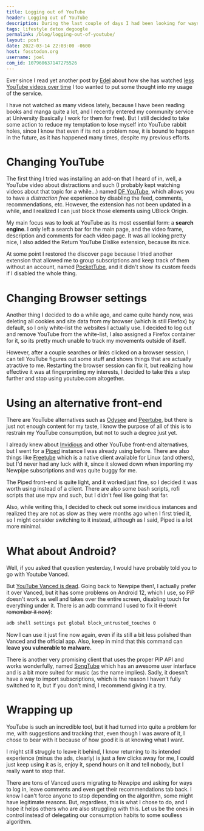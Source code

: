 ```yaml
---
title: Logging out of YouTube
header: Logging out of YouTube
description: During the last couple of days I had been looking for ways to get rid of YouTube's influence on me as much as possible, also, Vanced died
tags: lifestyle detox degoogle
permalink: /blog/logging-out-of-youtube/
layout: post
date: 2022-03-14 22:03:00 -0600
host: fosstodon.org
username: joel
com_id: 107960637147275526
---
```


Ever since I read yet another post by [Edel](https://fosstodon.org/@edel) about how she has watched [less YouTube videos over time](https://erzadel.net/why-ive-been-watching-less-youtube-videos/) I too wanted to put some thought into my usage of the service.

I have not watched as many videos lately, because I have been reading books and manga quite a lot, and I recently entered my community service at University (basically I work for them for free). But I still decided to take some action to reduce my temptation to lose myself into YouTube rabbit holes, since I know that even if its not a problem now, it is bound to happen in the future, as it has happened many times, despite my previous efforts.

# Changing YouTube

The first thing I tried was installing an add-on that I heard of in, well, a YouTube video about distractions and such (I probably kept watching videos about that topic for a while...) named [DF YouTube](https://addons.mozilla.org/en-US/firefox/addon/df-youtube), which allows you to have a *distraction free* experience by disabling the feed, comments, recommendations, etc. However, the extension has not been updated in a while, and I realized I can just block those elements using UBlock Origin.

My main focus was to look at YouTube as its most essential form: a **search engine**. I only left a search bar for the main page, and the video frame, description and comments for each video page. It was all looking pretty nice, I also added the Return YouTube Dislike extension, because its nice.

At some point I restored the discover page because I tried another extension that allowed me to group subscriptions and keep track of them without an account, named [PocketTube](https://yousub.info/), and it didn't show its custom feeds if I disabled the whole thing.

# Changing Browser settings

Another thing I decided to do a while ago, and came quite handy now, was deleting all cookies and site data from my browser (which is still Firefox) by default, so I only white-list the websites I actually use. I decided to log out and remove YouTube from the white-list, I also assigned a Firefox container for it, so its pretty much unable to track my movements outside of itself.

However, after a couple searches or links clicked on a browser session, I can tell YouTube figures out some stuff and shows things that are actually atractive to me. Restarting the browser session can fix it, but realizing how effective it was at fingerprinting my interests, I decided to take this a step further and stop using youtube.com altogether.


# Using an alternative front-end

There are YouTube alternatives such as [Odysee](https://odysee.com) and [Peertube](https://joinpeertube.org/), but there is just not enough content for my taste, I know the purpose of all of this is to restrain my YouTube consumption, but not to such a degree just yet.

I already knew about [Invidious](https://github.com/iv-org/invidious) and other YouTube front-end alternatives,  but I went for a [Piped](https://github.com/TeamPiped/Piped/) instance I was already using before. There are also things like [Freetube](https://freetubeapp.io/) which is a native client available for Linux (and others), but I'd never had any luck with it, since it slowed down when importing my Newpipe subscriptions and was quite buggy for me.

The Piped front-end is quite light, and it worked just fine, so I decided it was worth using instead of a client. There are also some bash scripts, rofi scripts that use mpv and such, but I didn't feel like going that far.

Also, while writing this, I decided to check out some invidious instances and realized they are not as slow as they were months ago when I first tried it, so I might consider switching to it instead, although as I said, Piped is a lot more minimal.

# What about Android?

Well, if you asked that question yesterday, I would have probably told you to go with Youtube Vanced.

But [YouTube Vanced is dead](https://nitter.net/YTVanced/status/1503052250268286980). Going back to Newpipe then!, I actually prefer it over Vanced, but it has some problems on Android 12, which I use, so PiP doesn't work as well and takes over the entire screen, disabling touch for everything under it. There is an adb command I used to fix it ~~(I don't remember it now)~~:
```bash
adb shell settings put global block_untrusted_touches 0
```
Now I can use it just fine now again, even if its still a bit less polished than Vanced and the official app. Also, keep in mind that this command can **leave you vulnerable to malware.**

There is another very promising client that uses the proper PiP API and works wonderfully, named [SongTube](https://songtube.github.io/) which has an awesome user interface and is a bit more suited for music (as the name implies). Sadly, it doesn't have a way to import subscriptions, which is the reason I haven't fully switched to it, but if you don't mind, I recommend giving it a try.

# Wrapping up

YouTube is such an incredible tool, but it had turned into quite a problem for me, with suggestions and tracking that, even though I was aware of it, I chose to bear with it because of how good it is at knowing what I want.

I might still struggle to leave it behind, I know returning to its intended experience (minus the ads, clearly) is just a few clicks away for me, I could just keep using it as is, enjoy it, spend hours on it and tell nobody, but I really want to stop that.

There are tons of Vanced users migrating to Newpipe and asking for ways to log in, leave comments and even get their recommendations tab back. I know I can't force anyone to stop depending on the algorithm, some might have legitimate reasons. But, regardless, this is what I chose to do, and I hope it helps others who are also struggling with this. Let us be the ones in control instead of delegating our consumption habits to some soulless algorithm.
